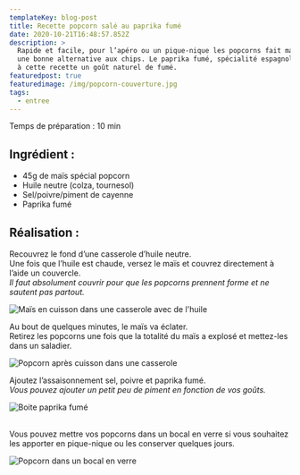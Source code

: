 ```yaml
---
templateKey: blog-post
title: Recette popcorn salé au paprika fumé
date: 2020-10-21T16:48:57.852Z
description: >
  Rapide et facile, pour l’apéro ou un pique-nique les popcorns fait maison sont
  une bonne alternative aux chips. Le paprika fumé, spécialité espagnole, amène
  à cette recette un goût naturel de fumé.  
featuredpost: true
featuredimage: /img/popcorn-couverture.jpg
tags:
  - entree
---
```

Temps de préparation : 10 min

## Ingrédient :

*  45g de maïs spécial popcorn
*  Huile neutre (colza, tournesol)
*  Sel/poivre/piment de cayenne 
* Paprika fumé

## Réalisation :

Recouvrez le fond d’une casserole d’huile neutre. \
Une fois que l’huile est chaude, versez le maïs et couvrez directement à l’aide un couvercle.\
*Il faut absolument couvrir pour que les popcorns prennent forme et ne sautent pas partout.*

![Maïs en cuisson dans une casserole avec de l'huile](/img/mais-avant-cuisson-.jpg "Maïs en cuisson ")

Au bout de quelques minutes, le maïs va éclater.\
Retirez les popcorns une fois que la totalité du maïs a explosé et mettez-les dans un saladier.

![Popcorn après cuisson dans une casserole](/img/popcorn-apres-cuisson-.jpg "Popcorn après cuisson ")

Ajoutez l’assaisonnement sel, poivre et paprika fumé.\
*Vous pouvez ajouter un petit peu de piment en fonction de vos goûts.*

![Boite paprika fumé](/img/paprika-fume.jpg "Paprika fumé")

\
Vous pouvez mettre vos popcorns dans un bocal en verre si vous souhaitez les apporter en pique-nique ou les conserver quelques jours.

![Popcorn dans un bocal en verre ](/img/pop-corn-verre.jpg "Popcorn")